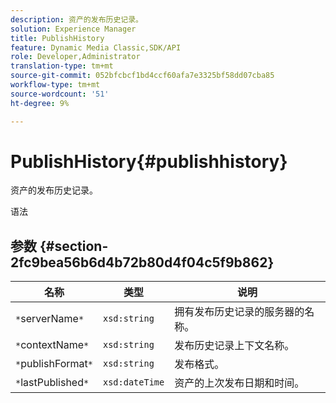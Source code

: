 ```yaml
---
description: 资产的发布历史记录。
solution: Experience Manager
title: PublishHistory
feature: Dynamic Media Classic,SDK/API
role: Developer,Administrator
translation-type: tm+mt
source-git-commit: 052bfcbcf1bd4ccf60afa7e3325bf58dd07cba85
workflow-type: tm+mt
source-wordcount: '51'
ht-degree: 9%

---
```



# PublishHistory{#publishhistory}

资产的发布历史记录。

语法

## 参数 {#section-2fc9bea56b6d4b72b80d4f04c5f9b862}

| 名称 | 类型 | 说明 |
|---|---|---|
| `*`serverName`*` | `xsd:string` | 拥有发布历史记录的服务器的名称。 |
| `*`contextName`*` | `xsd:string` | 发布历史记录上下文名称。 |
| `*`publishFormat`*` | `xsd:string` | 发布格式。 |
| `*`lastPublished`*` | `xsd:dateTime` | 资产的上次发布日期和时间。 |

